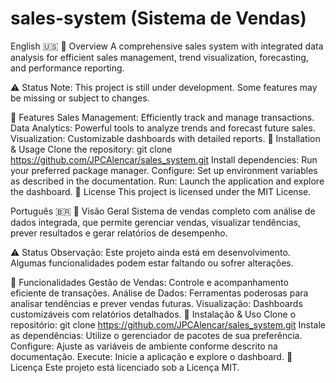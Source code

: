 # sales-system (Sistema de Vendas)

English 🇺🇸
🚀 Overview
A comprehensive sales system with integrated data analysis for efficient sales management, trend visualization, forecasting, and performance reporting.

⚠️ Status
Note: This project is still under development. Some features may be missing or subject to changes.

🌟 Features
Sales Management: Efficiently track and manage transactions.
Data Analytics: Powerful tools to analyze trends and forecast future sales.
Visualization: Customizable dashboards with detailed reports.
🔧 Installation & Usage
Clone the repository: git clone https://github.com/JPCAlencar/sales_system.git
Install dependencies: Run your preferred package manager.
Configure: Set up environment variables as described in the documentation.
Run: Launch the application and explore the dashboard.
📄 License
This project is licensed under the MIT License.




Português 🇧🇷
🚀 Visão Geral
Sistema de vendas completo com análise de dados integrada, que permite gerenciar vendas, visualizar tendências, prever resultados e gerar relatórios de desempenho.

⚠️ Status
Observação: Este projeto ainda está em desenvolvimento. Algumas funcionalidades podem estar faltando ou sofrer alterações.

🌟 Funcionalidades
Gestão de Vendas: Controle e acompanhamento eficiente de transações.
Análise de Dados: Ferramentas poderosas para analisar tendências e prever vendas futuras.
Visualização: Dashboards customizáveis com relatórios detalhados.
🔧 Instalação & Uso
Clone o repositório: git clone https://github.com/JPCAlencar/sales_system.git
Instale as dependências: Utilize o gerenciador de pacotes de sua preferência.
Configure: Ajuste as variáveis de ambiente conforme descrito na documentação.
Execute: Inicie a aplicação e explore o dashboard.
📄 Licença
Este projeto está licenciado sob a Licença MIT.
